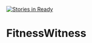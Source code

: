 [![Stories in Ready](https://badge.waffle.io/FitnessBear/FitnessWitness.png?label=ready&title=Ready)](https://waffle.io/FitnessBear/FitnessWitness)
# FitnessWitness
